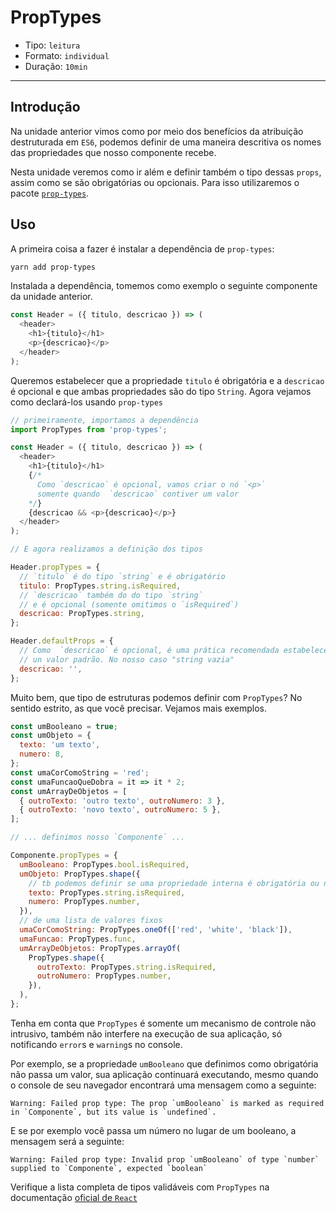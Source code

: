 # PropTypes

* Tipo: `leitura`
* Formato: `individual`
* Duração: `10min`

***

## Introdução

Na unidade anterior vimos como por meio dos benefícios da atribuição destruturada em `ES6`, podemos definir de uma maneira descritiva os nomes das propriedades que nosso componente recebe.

Nesta unidade veremos como ir além e definir também o tipo dessas `props`, assim como se são obrigatórias ou opcionais. Para isso utilizaremos o pacote [`prop-types`](https://github.com/facebook/prop-types).

## Uso

A primeira coisa a fazer é instalar a dependência de `prop-types`:

```sh
yarn add prop-types
```

Instalada a dependência, tomemos como exemplo o seguinte componente da unidade anterior.

```js
const Header = ({ titulo, descricao }) => (
  <header>
    <h1>{titulo}</h1>
    <p>{descricao}</p>
  </header>
);
```

Queremos estabelecer que a propriedade `titulo` é obrigatória e a `descricao` é opcional e que ambas propriedades são do tipo `String`. Agora vejamos como declará-los usando `prop-types`

```js
// primeiramente, importamos a dependência
import PropTypes from 'prop-types';

const Header = ({ titulo, descricao }) => (
  <header>
    <h1>{titulo}</h1>
    {/*
      Como `descricao` é opcional, vamos criar o nó `<p>`
      somente quando  `descricao` contiver um valor
    */}
    {descricao && <p>{descricao}</p>}
  </header>
);

// E agora realizamos a definição dos tipos

Header.propTypes = {
  // `titulo` é do tipo `string` e é obrigatório
  titulo: PropTypes.string.isRequired,
  // `descricao` também do do tipo `string`
  // e é opcional (somente omitimos o `isRequired`)
  descricao: PropTypes.string,
};

Header.defaultProps = {
  // Como  `descricao` é opcional, é uma prática recomendada estabelecer
  // un valor padrão. No nosso caso "string vazia"
  descricao: '',
};
```

Muito bem, que tipo de estruturas podemos definir com  `PropTypes`? No sentido estrito, as que você precisar. Vejamos mais exemplos.

```js
const umBooleano = true;
const umObjeto = {
  texto: 'um texto',
  numero: 8,
};
const umaCorComoString = 'red';
const umaFuncaoQueDobra = it => it * 2;
const umArrayDeObjetos = [
  { outroTexto: 'outro texto', outroNumero: 3 },
  { outroTexto: 'novo texto', outroNumero: 5 },
];

// ... definimos nosso `Componente` ...

Componente.propTypes = {
  umBooleano: PropTypes.bool.isRequired,
  umObjeto: PropTypes.shape({
    // tb podemos definir se uma propriedade interna é obrigatória ou não
    texto: PropTypes.string.isRequired,
    numero: PropTypes.number,
  }),
  // de uma lista de valores fixos
  umaCorComoString: PropTypes.oneOf(['red', 'white', 'black']),
  umaFuncao: PropTypes.func,
  umArrayDeObjetos: PropTypes.arrayOf(
    PropTypes.shape({
      outroTexto: PropTypes.string.isRequired,
      outroNumero: PropTypes.number,
    }),
  ),
};
```

Tenha em conta que `PropTypes` é somente um mecanismo de controle não intrusivo, também não interfere na execução de sua aplicação, só notificando `error`s e `warning`s no console.

Por exemplo, se a propriedade `umBooleano` que definimos como obrigatória não passa um valor, sua aplicação continuará executando, mesmo quando o console de seu navegador encontrará uma mensagem como a seguinte:

```text
Warning: Failed prop type: The prop `umBooleano` is marked as required in `Componente`, but its value is `undefined`.
```

E se por exemplo você passa um número no lugar de um booleano, a mensagem será a seguinte:

```text
Warning: Failed prop type: Invalid prop `umBooleano` of type `number` supplied to `Componente`, expected `boolean`
```

Verifique a lista completa de tipos validáveis com `PropTypes` na documentação [oficial de `React`](https://facebook.github.io/react/docs/typechecking-with-proptypes.html)

